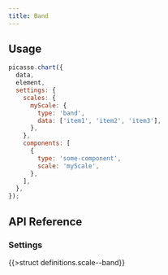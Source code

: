 ```yaml
---
title: Band
---
```


## Usage

```js
picasso.chart({
  data,
  element,
  settings: {
    scales: {
      myScale: {
        type: 'band',
        data: ['item1', 'item2', 'item3'],
      },
    },
    components: [
      {
        type: 'some-component',
        scale: 'myScale',
      },
    ],
  },
});
```

## API Reference

### Settings

{{>struct definitions.scale--band}}
